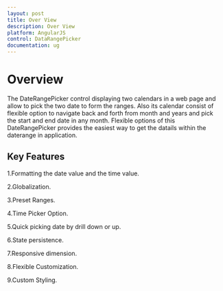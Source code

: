 ```yaml
---
layout: post
title: Over View
description: Over View
platform: AngularJS
control: DataRangePicker
documentation: ug
---
```

# Overview

The DateRangePicker control displaying two calendars in a web page and allow to pick the two date to form the ranges. Also its calendar consist of flexible option to navigate back and forth from month and years and pick the start and end date in any month. Flexible options of this DateRangePicker provides the easiest way to get the datails within the daterange in application.

## Key Features
1.Formatting the date value and the time value.

2.Globalization.

3.Preset Ranges.

4.Time Picker Option.

5.Quick picking date by drill down or up.

6.State persistence.

7.Responsive dimension.

8.Flexible Customization.

9.Custom Styling.